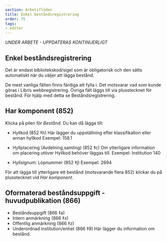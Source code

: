 ```yaml
---
section: Arbetsflöden
title: Enkel beståndsregistrering
order: 75
tags:
- editor
--- 
```

*UNDER ARBETE - UPPDATERAS KONTINUERLIGT*

## Enkel beståndsregistrering

Det är endast bibliotekskod/sigel som är obligatorisk och den sätts automatiskt när du väljer att lägga bestånd.

De mest vanliga fälten finns färdiga att fylla i. Det motsvarar vad som kunde göras i Libris webbregistrering. Övriga fält läggs till via plusstecknet för bestånd. För hjälp med detta se Beståndsregistrering.

## Har komponent (852)
Klicka på pilen för *Bestånd*. Du kan då lägga till:
* Hyllkod (852 ‡h)
Här lägger du uppställning efter klassifikation eller annan hyllkod
Exempel: 158.1

* Hyllplacering (Avdelning,samling) (852 ‡c)
Om ytterligare information om placering utöver Hyllkod behöver läggas till.
Exempel: Institution 140

* Hyllsignum: Löpnummer (852 ‡j)
Exempel: 2694

För att lägga till ytterligare ett bestånd (motsvarande flera 852) klickar du på plusstecknet vid *Har komponent*.

## Oformaterad beståndsuppgift - huvudpublikation (866)
* Beståndsuppgift (866 ‡a)
* Intern anmärkning (866 ‡x)
* Offentlig anmärkning (866 ‡z)
* Underordnad institution/enhet (866 ‡9)
Här lägger du information om bestånd.
